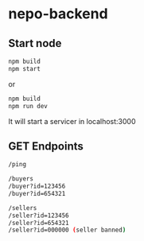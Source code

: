 # nepo-backend

## Start node
```bash
npm build
npm start
```
or
```bash
npm build
npm run dev
```

It will start a servicer in localhost:3000

## GET Endpoints
```bash
/ping
```
```bash
/buyers
/buyer?id=123456
/buyer?id=654321
```
```bash
/sellers
/seller?id=123456
/seller?id=654321
/seller?id=000000 (seller banned)
```